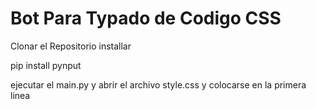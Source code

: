 # Bot Para Typado de Codigo CSS

Clonar el Repositorio installar 

pip install pynput

ejecutar el main.py y abrir el archivo style.css y colocarse en la primera linea
